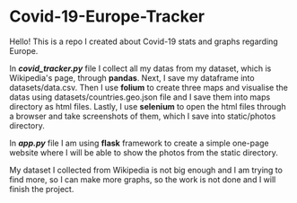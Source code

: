 # Covid-19-Europe-Tracker

Hello! This is a repo I created about Covid-19 stats and graphs regarding Europe.

In ***covid_tracker.py*** file I collect all my datas from my 
dataset, which is Wikipedia's page, through **pandas**.
Next, I save my dataframe into datasets/data.csv. 
Then I use **folium** to create three maps and visualise 
the datas using datasets/countries.geo.json file and 
I save them into maps directory as html files. Lastly, 
I use **selenium** to open the html files through a browser 
and take screenshots of them, which I save into 
static/photos directory. 

In ***app.py*** file I am using **flask** framework to create a simple one-page website where 
I will be able to show the photos from the static directory. 

My dataset I collected from Wikipedia is 
not big enough and I am trying to find more, so I can make more graphs, so the work is not done and I 
will finish the project.
